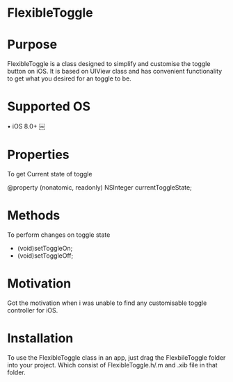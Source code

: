 # FlexibleToggle

# Purpose
FlexibleToggle is a class designed to simplify and customise the toggle button on iOS. It is based on UIView class and has convenient functionality to get what you desired for an toggle to be.

# Supported OS
• iOS 8.0+
￼
# Properties
To get Current state of toggle

@property (nonatomic, readonly) NSInteger currentToggleState; 

# Methods
To perform changes on toggle state

- (void)setToggleOn; 
- (void)setToggleOff;

# Motivation
Got the motivation when i was unable to find any customisable toggle controller for iOS.

# Installation
To use the FlexibleToggle class in an app, just drag the FlexbileToggle folder into your project. Which consist of FlexibleToggle.h/.m and .xib file in that folder.
